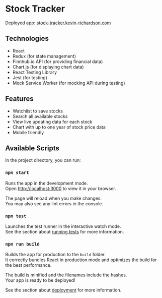 # Stock Tracker

Deployed app: [stock-tracker.kevin-richardson.com](https://stock-tracker.kevin-richardson.com/quote/AAPL)

## Technologies
- React
- Redux (for state management)
- Finnhub.io API (for providing financial data)
- Chart.js (for displaying chart data)
- React Testing Library
- Jest (for testing)
- Mock Service Worker (for mocking API during testing)

## Features
- Watchlist to save stocks
- Search all available stocks
- View live updating data for each stock
- Chart with up to one year of stock price data
- Mobile friendly

## Available Scripts

In the project directory, you can run:

### `npm start`

Runs the app in the development mode.\
Open [http://localhost:3000](http://localhost:3000) to view it in your browser.

The page will reload when you make changes.\
You may also see any lint errors in the console.

### `npm test`

Launches the test runner in the interactive watch mode.\
See the section about [running tests](https://facebook.github.io/create-react-app/docs/running-tests) for more information.

### `npm run build`

Builds the app for production to the `build` folder.\
It correctly bundles React in production mode and optimizes the build for the best performance.

The build is minified and the filenames include the hashes.\
Your app is ready to be deployed!

See the section about [deployment](https://facebook.github.io/create-react-app/docs/deployment) for more information.
